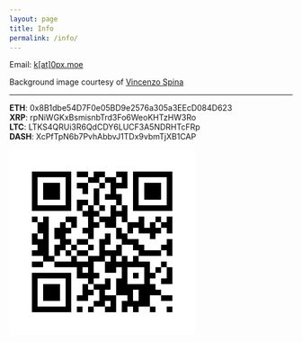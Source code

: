```yaml
---
layout: page
title: Info
permalink: /info/
---
```


Email: <a class="showlink" href="mailto:k@0px.moe">k[at]0px.moe</a>

Background image courtesy of <a class="showlink" target="_blank" href="https://twitter.com/spina_vince">Vincenzo Spina</a>

---

<span class="overflowtext">**ETH**: 0x8B1dbe54D7F0e05BD9e2576a305a3EEcD084D623
</span>  
<span class="overflowtext">**XRP**: rpNiWGKxBsmisnbTrd3Fo6WeoKHTzHW3Ro </span>   
<span class="overflowtext">**LTC**: LTKS4QRUi3R6QdCDY6LUCF3A5NDRHTcFRp  </span>  
<span class="overflowtext">**DASH**: XcPfTpN6b7PvhAbbvJ1TDx9vbmTjXB1CAP </span>  

<img class="qrcode" src="/images/qrcode.png" />
